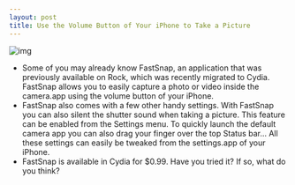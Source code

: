 ```yaml
---
layout: post
title: Use the Volume Button of Your iPhone to Take a Picture
---
```

![img](http://media.idownloadblog.com/wp-content/uploads/2010/09/Camera-Icon.jpg)
* Some of you may already know FastSnap, an application that was previously available on Rock, which was recently migrated to Cydia. FastSnap allows you to easily capture a photo or video inside the camera.app using the volume button of your iPhone.
* FastSnap also comes with a few other handy settings. With FastSnap you can also silent the shutter sound when taking a picture. This feature can be enabled from the Settings menu. To quickly launch the default camera app you can also drag your finger over the top Status bar… All these settings can easily be tweaked from the settings.app of your iPhone.
* FastSnap is available in Cydia for $0.99. Have you tried it? If so, what do you think?

